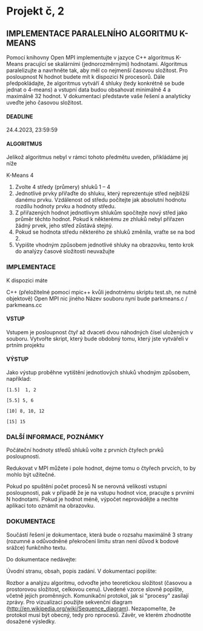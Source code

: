 # Projekt č, 2
## IMPLEMENTACE PARALELNÍHO ALGORITMU K-MEANS

Pomocí knihovny Open MPI implementujte v jazyce C++ algoritmus K-Means pracující se skalárními (jednorozměrnými) hodnotami. Algoritmus paralelizujte a navrhněte tak, aby měl co nejmenší časovou složitost. Pro posloupnost N hodnot budete mít k dispozici N procesorů. Dále předpokládajte, že algoritmus vytváří 4 shluky (tedy konkrétně se bude jednat o 4-means) a vstupní data budou obsahovat minimálně 4 a maximálně 32 hodnot. V dokumentaci představte vaše řešení a analyticky uveďte jeho časovou složitost.

#### DEADLINE

24.4.2023, 23:59:59



#### ALGORITMUS

Jelikož algoritmus nebyl v rámci tohoto předmětu uveden, přikládáme jej níže

K-Means 4

1. Zvolte 4 středy (průmery) shluků 1 – 4
2. Jednotlivé prvky přiřaďte do shluku, který reprezentuje střed nejbližší danému prvku. Vzdálenost od středu počítejte jak absolutní hodnotu rozdílu hodnoty prvku a hodnoty středu.
3. Z přiřazených hodnot jednotlivym shlukům spočítejte nový střed jako průměr těchto hodnot. Pokud k některému ze zhluků nebyl přiřazen žádný prvek, jeho střed zůstává stejný.
4. Pokud se hodnota středu některého ze shluků změnila, vraťte se na bod 2.
5. Vypište vhodným způsobem jednotlivé shluky na obrazovku, tento krok do analýzy časové složitosti neuvažujte




### IMPLEMENTACE

K dispozici máte

C++ (přeložitelné pomocí mpic++ kvůli jednotnému skriptu test.sh, ne nutně objektově)
Open MPI
nic jiného
Název souboru nyní bude parkmeans.c / parkmeans.cc

#### VSTUP

Vstupem je posloupnost čtyř až dvaceti dvou náhodných čísel uložených v souboru. Vytvořte skript, který bude obdobný tomu, který jste vytvářeli v prtním projektu

#### VÝSTUP

Jako výstup proběhne vytištění jednotlových shluků vhodným způsobem, například:

```
[1.5]  1, 2

[5.5] 5, 6

[10] 8, 10, 12

[15] 15
```


### DALŠÍ INFORMACE, POZNÁMKY

Počáteční hodnoty středů shluků volte z prvních čtyřech prvků posloupnosti.

Redukovat v MPI můžete i pole hodnot, dejme tomu o čtyřech prvcích, to by mohlo být užitečné.

Pokud po spuštění počet procesů N se nerovná velikosti vstupní posloupnosti, pak v případě že je na vstupu hodnot vice, pracujte s prvními N hodnotami. Pokud je hodnot méně, výpočet neprovádějte a nechte aplikaci toto oznámit na obrazovku.



### DOKUMENTACE

Součástí řešení je dokumentace, která bude o rozsahu maximálně 3 strany (rozumné a odůvodněné překročení limitu stran není důvod k bodové srážce) funkčního textu.

Do dokumentace nedávejte:

Úvodní stranu, obsah, popis zadání.
V dokumentaci popište:

Rozbor a analýzu algoritmu, odvoďte jeho teoretickou složitost (časovou a prostorovou složitost, celkovou cenu). Uvedené vzorce slovně popište, včetně jejich proměnných.
Komunikační protokol, jak si "procesy" zasílají zprávy. Pro vizualizaci použijte sekvenční diagram (http://en.wikipedia.org/wiki/Sequence_diagram). Nezapomeňte, že protokol musí být obecný, tedy pro nprocesů.
Závěr, ve kterém zhodnotíte dosažené výsledky.